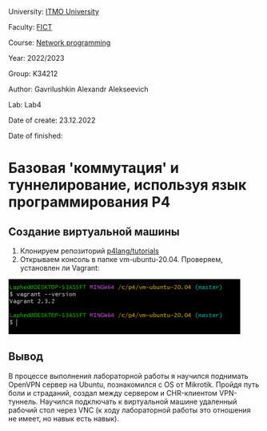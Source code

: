University: [ITMO University](https://itmo.ru/ru/)

Faculty: [FICT](https://fict.itmo.ru)

Course: [Network programming](https://github.com/itmo-ict-faculty/network-programming)

Year: 2022/2023

Group: K34212

Author: Gavrilushkin Alexandr Alekseevich

Lab: Lab4

Date of create: 23.12.2022

Date of finished: 

# Базовая 'коммутация' и туннелирование, используя язык программирования P4

## Создание виртуальной машины

1. Клонируем репозиторий [p4lang/tutorials](https://github.com/p4lang/tutorials)
2. Открываем консоль в папке vm-ubuntu-20.04. Проверяем, установлен ли Vagrant:

![](1.png)

## Вывод
В процессе выполнения лабораторной работы я научился поднимать OpenVPN сервер на Ubuntu, познакомился с OS от Mikrotik. Пройдя путь боли и страданий, создал между сервером и CHR-клиентом VPN-туннель. Научился подключать к виртуальной машине удаленный рабочий стол через VNC (к ходу лабораторной работы это отношения не имеет, но навык есть навык).
